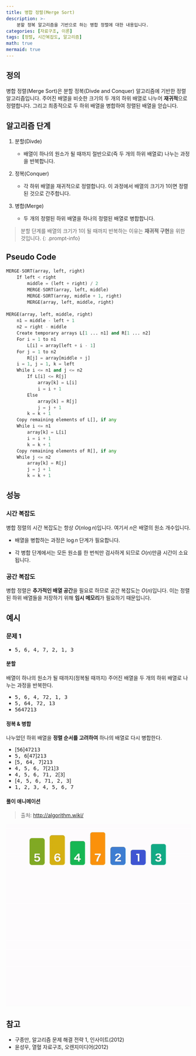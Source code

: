 ```yaml
---
title: 병합 정렬(Merge Sort)
description: >-
    분할 정복 알고리즘을 기반으로 하는 병합 정렬에 대한 내용입니다.
categories: [자료구조, 이론]
tags: [정렬, 시간복잡도, 알고리즘]
math: true
mermaid: true
---
```


## 정의

병합 정렬(Merge Sort)은 분할 정복(Divde and Conquer) 알고리즘에 기반한 정렬 알고리즘입니다. 주어진 배열을 비슷한 크기의 두 개의 하위 배열로 나누어 **재귀적**으로 정렬합니다. 그리고 최종적으로 두 하위 배열을 병합하여 정렬된 배열을 얻습니다.

## 알고리즘 단계

1. 분할(Divde)

   - 배열이 하나의 원소가 될 때까지 절반으로(즉 두 개의 하위 배열로) 나누는 과정을 반복합니다.

2. 정복(Conquer)

   - 각 하위 배열을 재귀적으로 정렬합니다. 이 과정에서 배열의 크기가 1이면 정렬된 것으로 간주합니다.

3. 병합(Merge)

   - 두 개의 정렬된 하위 배열을 하나의 정렬된 배열로 병합합니다.

> 분할 단계를 배열의 크기가 1이 될 때까지 반복하는 이유는 **재귀적 구현**을 위한 것입니다.
{: .prompt-info}

## Pseudo Code

```python
MERGE-SORT(array, left, right)
    If left < right
        middle = (left + right) / 2
        MERGE-SORT(array, left, middle)
        MERGE-SORT(array, middle + 1, right)
        MERGE(array, left, middle, right)

MERGE(array, left, middle, right)
    n1 = middle - left + 1
    n2 = right - middle
    Create temporary arrays L[1 ... n1] and R[1 ... n2]
    For i = 1 to n1
        L[i] = array[left + i - 1]
    For j = 1 to n2
        R[j] = array[middle + j]
    i = 1, j = 1, k = left
    While i <= n1 and j <= n2
        If L[i] <= R[j]
            array[k] = L[i]
            i = i + 1
        Else
            array[k] = R[j]
            j = j + 1
        k = k + 1
    Copy remaining elements of L[], if any
    While i <= n1
        array[k] = L[i]
        i = i + 1
        k = k + 1
    Copy remaining elements of R[], if any
    While j <= n2
        array[k] = R[j]
        j = j + 1
        k = k + 1
```

## 성능

### 시간 복잡도

병합 정렬의 시간 복잡도는 항상 $O(n\log n)$입니다. 여기서 $n$은 배열의 원소 개수입니다.

- 배열을 병합하는 과정은 $\log n$ 단계가 필요합니다.

- 각 병합 단계에서는 모든 원소를 한 번씩만 검사하게 되므로 $O(n)$만큼 시간이 소요됩니다.

### 공간 복잡도

병합 정렬은 **추가적인 배열 공간**을 필요로 하므로 공간 복잡도는 $O(n)$입니다. 이는 정렬된 하위 배열들을 저장하기 위해 **임시 메모리**가 필요하기 때문입니다.


## 예시

### 문제 1

- <kbd>5, 6, 4, 7, 2, 1, 3</kbd>

#### 분할

배열이 하나의 원소가 될 때까지(정복될 때까지) 주어진 배열을 두 개의 하위 배열로 나누는 과정을 반복한다.

- <kbd>5, 6, 4, 7</kbd><kbd>2, 1, 3</kbd>
- <kbd>5, 6</kbd><kbd>4, 7</kbd><kbd>2, 1</kbd><kbd>3</kbd>
- <kbd>5</kbd><kbd>6</kbd><kbd>4</kbd><kbd>7</kbd><kbd>2</kbd><kbd>1</kbd><kbd>3</kbd>

#### 정복 & 병합

나누었던 하위 배열을 **정렬 순서를 고려하여** 하나의 배열로 다시 병합한다.

- [<kbd>5</kbd><kbd>6</kbd>]<kbd>4</kbd><kbd>7</kbd><kbd>2</kbd><kbd>1</kbd><kbd>3</kbd>
- <kbd>5, 6</kbd>[<kbd>4</kbd><kbd>7</kbd>]<kbd>2</kbd><kbd>1</kbd><kbd>3</kbd>
- [<kbd>5, 6</kbd><kbd>4, 7</kbd>]<kbd>2</kbd><kbd>1</kbd><kbd>3</kbd>
- <kbd>4, 5, 6, 7</kbd>[<kbd>2</kbd><kbd>1</kbd>]<kbd>3</kbd>
- <kbd>4, 5, 6, 7</kbd><kbd>1, 2</kbd>[<kbd>3</kbd>]
- [<kbd>4, 5, 6, 7</kbd><kbd>1, 2, 3</kbd>]
- <kbd>1, 2, 3, 4, 5, 6, 7</kbd>

#### 풀이 애니메이션

> 출처: http://algorithm.wiki/

![merge-sort](/assets/img/merge-sort.gif)

## 참고

- 구종만, 알고리즘 문제 해결 전략 1, 인사이트(2012)
- 윤성우, 열혈 자료구조, 오렌지미디어(2012)